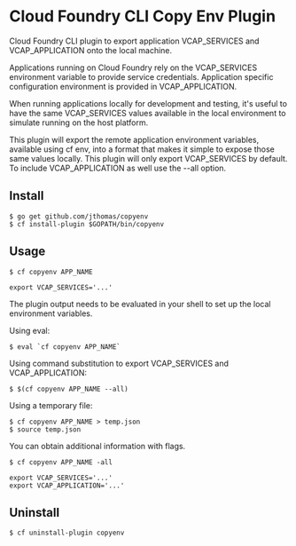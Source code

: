 # Cloud Foundry CLI Copy Env Plugin

Cloud Foundry CLI plugin to export application VCAP_SERVICES and VCAP_APPLICATION onto the local machine.

Applications running on Cloud Foundry rely on the VCAP_SERVICES environment variable to provide service credentials. Application specific configuration environment is provided in VCAP_APPLICATION.

When running applications locally for development and testing, it's useful to have the same VCAP_SERVICES values available in the local environment to simulate running on the host platform.

This plugin will export the remote application environment variables, available using cf env, into a format that makes it simple to expose those same values locally. This plugin will only export VCAP_SERVICES by default. To include VCAP_APPLICATION as well use the --all option.

## Install

```
$ go get github.com/jthomas/copyenv
$ cf install-plugin $GOPATH/bin/copyenv
```

## Usage

```
$ cf copyenv APP_NAME

export VCAP_SERVICES='...'
```

The plugin output needs to be evaluated in your shell to set up the
local environment variables.

Using eval: 
```
$ eval `cf copyenv APP_NAME` 
```

Using command substitution to export VCAP_SERVICES and VCAP_APPLICATION:
```
$ $(cf copyenv APP_NAME --all)
```

Using a temporary file:
```
$ cf copyenv APP_NAME > temp.json
$ source temp.json
```

You can obtain additional information with flags.
```
$ cf copyenv APP_NAME -all

export VCAP_SERVICES='...'
export VCAP_APPLICATION='...'
```


## Uninstall

```
$ cf uninstall-plugin copyenv
```
